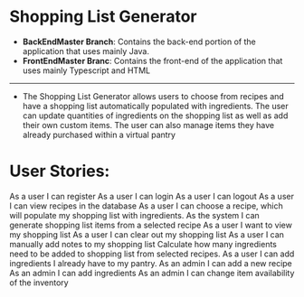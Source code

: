 # Shopping List Generator

* **BackEndMaster Branch**: Contains the back-end portion of the application that uses mainly Java.
* **FrontEndMaster Branc**: Contains the front-end of the application that uses mainly Typescript and HTML

----------------------

* The Shopping List Generator allows users to choose from recipes and have a shopping list automatically populated with ingredients. The user can update quantities of ingredients on the shopping list as well as add their own custom items. The user can also manage items they have already purchased within a virtual pantry


# User Stories:
As a user I can register
As a user I can login
As a user I can logout
As a user I can view recipes in the database
As a user I can choose a recipe, which will populate my shopping list with ingredients.
As the system I can generate shopping list items from a selected recipe
As a user I want to view my shopping list
As a user I can clear out my shopping list 
As a user I can manually add notes to my shopping list 
Calculate how many ingredients need to be added to shopping list from selected recipes.
As a user I can add ingredients I already have to my pantry.
As an admin I can add a new recipe
As an admin I can add ingredients
As an admin I can change item availability of the inventory

